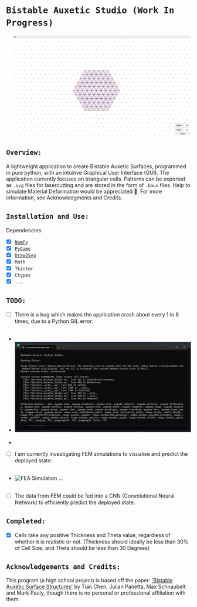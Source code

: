 # ```Bistable Auxetic Studio (Work In Progress)```

![Image_1](Resources/Image_1.png)

## ```Overview:```

A lightweight application to create Bistable Auxetic Surfaces, programmed in pure python, with an intuitive Graphical User Interface (GUI). The application currently focuses on triangular cells. Patterns can be exported as `.svg` files for lasercutting and are stored in the form of `.baux` files. Help to simulate Material Deformation would be appreciated 🙂. For more information, see Acknowledgments and Credits.

## ```Installation and Use:```

Dependencies:

- [x] [`NumPy`](https://numpy.org/install/)  
- [x] [`PyGame`](https://www.pygame.org/)
- [x] [`Draw2Svg`](https://pypi.org/project/draw2Svg/)
- [x] `Math`
- [x] `Tkinter`
- [x] `Ctypes`
- [x] `...`

## ```TODO:```

- [ ] There is a bug which makes the application crash about every 1 in 8 times, due to a Python GIL error.<br><br>
-
- ![GIL Error ...](Resources/Image_2.png)<br><br>
- 
- [ ] I am currently investigating FEM simulations to visualise and predict the deployed state: <br><br>
- ![FEA Simulation ...](Resources/Video_1.gif) <br><br>
- [ ] The data from FEM could be fed into a CNN (Convolutional Neural Network) to efficiently predict the deployed state.

##  ```Completed:```

- [x] Cells take any positive Thickness and Theta value, regardless of whether it is realistic or not. (Thickness should ideally be less than 30% of Cell Size, and Theta should be less than 30 Degrees)
      
## ```Acknowledgements and Credits:```

This program (a high school project) is based off the paper: ['Bistable Auxetic Surface Structures'](https://www.julianpanetta.com/pdf/bistable_auxetics.pdf) by Tian Chen, Julian Panetta, Max Schnaubelt and Mark Pauly, though there is no personal or professional affiliation with them.
